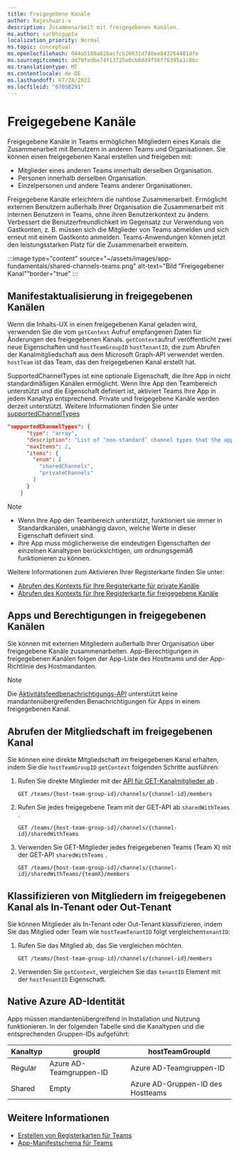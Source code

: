 ```yaml
---
title: Freigegebene Kanäle
author: Rajeshwari-v
description: Zusammenarbeit mit freigegebenen Kanälen.
ms.author: surbhigupta
localization_priority: Normal
ms.topic: conceptual
ms.openlocfilehash: 044a5189a626acfcb26631d7d8ee843264401dfe
ms.sourcegitcommit: dd70fedbe74f13725e0cb8dd4f56ff6395a1c8bc
ms.translationtype: MT
ms.contentlocale: de-DE
ms.lasthandoff: 07/28/2022
ms.locfileid: "67058291"
---
```

# <a name="shared-channels"></a>Freigegebene Kanäle

Freigegebene Kanäle in Teams ermöglichen Mitgliedern eines Kanals die Zusammenarbeit mit Benutzern in anderen Teams und Organisationen. Sie können einen freigegebenen Kanal erstellen und freigeben mit:

* Mitglieder eines anderen Teams innerhalb derselben Organisation.
* Personen innerhalb derselben Organisation.
* Einzelpersonen und andere Teams anderer Organisationen.

Freigegebene Kanäle erleichtern die nahtlose Zusammenarbeit. Ermöglicht externen Benutzern außerhalb Ihrer Organisation die Zusammenarbeit mit internen Benutzern in Teams, ohne ihren Benutzerkontext zu ändern. Verbessert die Benutzerfreundlichkeit im Gegensatz zur Verwendung von Gastkonten, z. B. müssen sich die Mitglieder von Teams abmelden und sich erneut mit einem Gastkonto anmelden. Teams-Anwendungen können jetzt den leistungsstarken Platz für die Zusammenarbeit erweitern.

:::image type="content" source="~/assets/images/app-fundamentals/shared-channels-teams.png" alt-text="Bild &quot;Freigegebener Kanal&quot;"border="true" :::

## <a name="manifest-update-in-shared-channels"></a>Manifestaktualisierung in freigegebenen Kanälen

Wenn die Inhalts-UX in einen freigegebenen Kanal geladen wird, verwenden Sie die vom `getContext` Aufruf empfangenen Daten für Änderungen des freigegebenen Kanals. `getContext`aufruf veröffentlicht zwei neue Eigenschaften und `hostTeamGroupID` `hostTenantID`, die zum Abrufen der Kanalmitgliedschaft aus dem Microsoft Graph-API verwendet werden. `hostTeam` ist das Team, das den freigegebenen Kanal erstellt hat.

SupportedChannelTypes ist eine optionale Eigenschaft, die Ihre App in nicht standardmäßigen Kanälen ermöglicht. Wenn Ihre App den Teambereich unterstützt und die Eigenschaft definiert ist, aktiviert Teams Ihre App in jedem Kanaltyp entsprechend. Private und freigegebene Kanäle werden derzeit unterstützt. Weitere Informationen finden Sie unter [supportedChannelTypes](../../resources/schema/manifest-schema.md#supportedchanneltypes)

```JSON
"supportedChannelTypes": {
      "type": "array",
      "description": "List of ‘non-standard’ channel types that the app supports. Note: Channels of standard type are supported by default if the app supports team scope. ",
      "maxItems": 2,
      "items": { 
        "enum": [
          "sharedChannels",
          "privateChannels"
        ]
      }
    }
```

> [!NOTE]
>
> * Wenn Ihre App den Teambereich unterstützt, funktioniert sie immer in Standardkanälen, unabhängig davon, welche Werte in dieser Eigenschaft definiert sind.
> * Ihre App muss möglicherweise die eindeutigen Eigenschaften der einzelnen Kanaltypen berücksichtigen, um ordnungsgemäß funktionieren zu können.

Weitere Informationen zum Aktivieren Ihrer Registerkarte finden Sie unter:

* [Abrufen des Kontexts für Ihre Registerkarte für private Kanäle](../../tabs/how-to/access-teams-context.md#retrieve-context-in-private-channels)
* [Abrufen des Kontexts für Ihre Registerkarte für freigegebene Kanäle](../../tabs/how-to/access-teams-context.md#retrieve-context-in-microsoft-teams-connect-shared-channels)

## <a name="apps-and-permissions-in-shared-channels"></a>Apps und Berechtigungen in freigegebenen Kanälen

Sie können mit externen Mitgliedern außerhalb Ihrer Organisation über freigegebene Kanäle zusammenarbeiten. App-Berechtigungen in freigegebenen Kanälen folgen der App-Liste des Hostteams und der App-Richtlinie des Hostmandanten.

> [!NOTE]
> Die [Aktivitätsfeedbenachrichtigungs-API](/graph/teams-send-activityfeednotifications) unterstützt keine mandantenübergreifenden Benachrichtigungen für Apps in einem freigegebenen Kanal.

## <a name="get-shared-channel-membership"></a>Abrufen der Mitgliedschaft im freigegebenen Kanal

Sie können eine direkte Mitgliedschaft im freigegebenen Kanal erhalten, indem Sie die `hostTeamGroupID` `getContext` folgenden Schritte ausführen:

1. Rufen Sie direkte Mitglieder mit der [API für GET-Kanalmitglieder ab](/graph/api/channel-list-members?view=graph-rest-beta&tabs=http&preserve-view=true) .

    ```http
    GET /teams/{host-team-group-id}/channels/{channel-id}/members
    ```

2. Rufen Sie jedes freigegebene Team mit der GET-API ab `sharedWithTeams` .

    ```http
    GET /teams/{host-team-group-id}/channels/{channel-id}/sharedWithTeams
    ```

3. Verwenden Sie GET-Mitglieder jedes freigegebenen Teams (Team X) mit der GET-API `sharedWithTeams` .

    ```http
    GET /teams/{host-team-group-id}/channels/{channel-id}/sharedWithTeams/{teamX}/members
    ```

## <a name="classify-members-in-the-shared-channel-as-in-tenant-or-out-tenant"></a>Klassifizieren von Mitgliedern im freigegebenen Kanal als In-Tenant oder Out-Tenant

Sie können Mitglieder als In-Tenant oder Out-Tenant klassifizieren, indem Sie das Mitglied oder Team wie `hostTeamTenantID` folgt vergleichen`tenantID`:

1. Rufen Sie das Mitglied ab, das Sie vergleichen möchten.

    ```http
    GET /teams/{host-team-group-id}/channels/{channel-id}/members
    ```

2. Verwenden Sie `getContext`, vergleichen Sie das `tenantID` Element mit der `hostTenantID` Eigenschaft.

## <a name="azure-ad-native-identity"></a>Native Azure AD-Identität

Apps müssen mandantenübergreifend in Installation und Nutzung funktionieren. In der folgenden Tabelle sind die Kanaltypen und die entsprechenden Gruppen-IDs aufgeführt:

|Kanaltyp| groupId | hostTeamGroupId |
|----------|---------|-----------------|
|Regular | Azure AD-Teamgruppen-ID | Azure AD-Teamgruppen-ID |
|Shared | Empty | Azure AD-Gruppen-ID des Hostteams |

## <a name="see-also"></a>Weitere Informationen

* [Erstellen von Registerkarten für Teams](../../tabs/what-are-tabs.md)
* [App-Manifestschema für Teams](../../resources/schema/manifest-schema.md)
